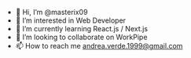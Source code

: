 - 👋 Hi, I’m @masterix09
- 👀 I’m interested in Web Developer
- 🌱 I’m currently learning React.js / Next.js
- 💞️ I’m looking to collaborate on WorkPipe
- 📫 How to reach me andrea.verde.1999@gmail.com

<!---
masterix09/masterix09 is a ✨ special ✨ repository because its `README.md` (this file) appears on your GitHub profile.
You can click the Preview link to take a look at your changes.
--->
